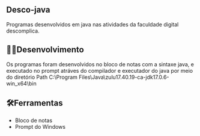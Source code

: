 ## Desco-java
Programas desenvolvidos em java nas atividades da faculdade digital descomplica.

## 👩‍💻Desenvolvimento
Os programas foram desenvolvidos no bloco de notas com a sintaxe java, e executado no prompt
atráves do compilador e executador do java por meio do diretório Path 
C:\Program Files\Java\zulu17.40.19-ca-jdk17.0.6-win_x64\bin

## 🛠Ferramentas
- Bloco de notas
- Prompt do Windows

